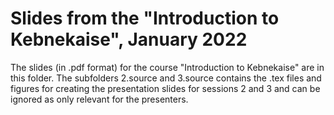 # Slides from the "Introduction to Kebnekaise", January 2022

The slides (in .pdf format) for the course "Introduction to Kebnekaise" are in this folder. The subfolders 2.source and 3.source contains the .tex files and figures for creating the presentation slides for sessions 2 and 3 and can be ignored as only relevant for the presenters. 


